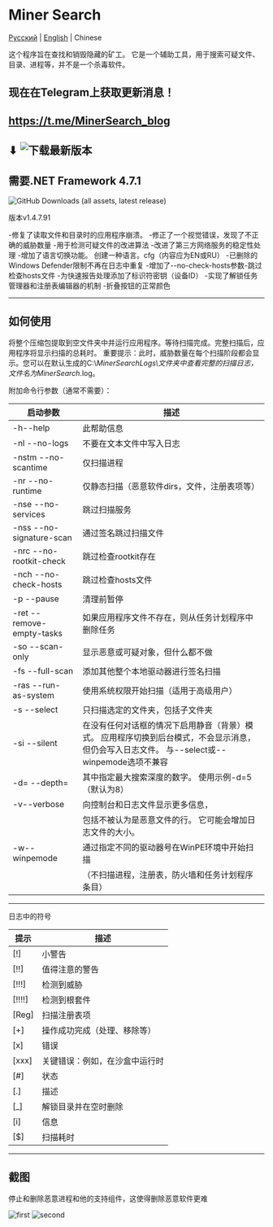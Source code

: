 # Miner Search

[Русский](README.ru.md) | [English](README.md) | Chinese

这个程序旨在查找和销毁隐藏的矿工。
它是一个辅助工具，用于搜索可疑文件、目录、进程等，并不是一个杀毒软件。

## 现在在Telegram上获取更新消息！
## https://t.me/MinerSearch_blog
## ⬇ ![下载最新版本](https://github.com/BlendLog/MinerSearch/releases/latest)
## 需要.NET Framework 4.7.1

![GitHub Downloads (all assets, latest release)](https://img.shields.io/github/downloads/BlendLog/MinerSearch/latest/total?logoColor=AA00F0&color=Navy)

版本v1.4.7.91

-修复了读取文件和目录时的应用程序崩溃。
-修正了一个视觉错误，发现了不正确的威胁数量
-用于检测可疑文件的改进算法
-改进了第三方网络服务的稳定性处理
-增加了语言切换功能。 创建一种语言。cfg（内容应为EN或RU）
-已删除的Windows Defender限制不再在日志中重复
-增加了--no-check-hosts参数-跳过检查hosts文件
-为快速报告处理添加了标识符密钥（设备ID）
-实现了解锁任务管理器和注册表编辑器的机制
-折叠按钮的正常颜色

-----------------------------------------

## 如何使用

将整个压缩包提取到空文件夹中并运行应用程序。等待扫描完成。完整扫描后，应用程序将显示扫描的总耗时。
重要提示：此时，威胁数量在每个扫描阶段都会显示。您可以在默认生成的C:\\_MinerSearchLogs\\文件夹中查看完整的扫描日志，文件名为MinerSearch_<datetime>.log。

附加命令行参数（通常不需要）：

|启动参数|描述|                                                                                                           
|----------------|-------------|	                                                                                                          
|-h--help|此帮助信息|
|-nl --no-logs | 不要在文本文件中写入日志|
|-nstm --no-scantime | 仅扫描进程|
|-nr --no-runtime|仅静态扫描（恶意软件dirs，文件，注册表项等）|
|-nse --no-services|跳过扫描服务|
|-nss --no-signature-scan|通过签名跳过扫描文件|
|-nrc --no-rootkit-check|跳过检查rootkit存在|
|-nch --no-check-hosts|跳过检查hosts文件|
|-p --pause|清理前暂停|
|-ret --remove-empty-tasks|如果应用程序文件不存在，则从任务计划程序中删除任务|
|-so --scan-only|显示恶意或可疑对象，但什么都不做|
|-fs --full-scan|添加其他整个本地驱动器进行签名扫描|
|-ras --run-as-system|使用系统权限开始扫描（适用于高级用户）|
|-s --select|只扫描选定的文件夹，包括子文件夹|
|-si --silent|在没有任何对话框的情况下启用静音（背景）模式。 应用程序切换到后台模式，不会显示消息，但仍会写入日志文件。 与--select或--winpemode选项不兼容|
|-d= --depth=<number>|其中<number>指定最大搜索深度的数字。 使用示例-d=5（默认为8）|
|-v--verbose|向控制台和日志文件显示更多信息，|
||包括不被认为是恶意文件的行。 它可能会增加日志文件的大小。 |
|-w--winpemode|通过指定不同的驱动器号在WinPE环境中开始扫描|
||（不扫描进程，注册表，防火墙和任务计划程序条目）|

--------------------------------------------------------------

日志中的符号

| 提示 | 描述 |
|-----------|----------|
|    [!] | 小警告 |
| [!!] | 值得注意的警告 |
|  [!!!] | 检测到威胁 |
| [!!!!] | 检测到根套件 |
| [Reg] | 扫描注册表项 |
|    [+] | 操作成功完成（处理、移除等） |
|    [x] | 错误 |
| [xxx] | 关键错误：例如，在沙盒中运行时 |
|    [#] | 状态 |
| [.] | 描述 |
|    [_] | 解锁目录并在空时删除 |
| [i] | 信息 |
|    [$] | 扫描耗时 |

--------------------------------------------------------------

## 截图
停止和删除恶意进程和他的支持组件，这使得删除恶意软件更难

![first](https://github.com/user-attachments/assets/29828484-6d57-4e71-ad5c-641913ce34f7)
![second](https://github.com/user-attachments/assets/309e7625-bc57-4b80-9052-4805c33f9486)
